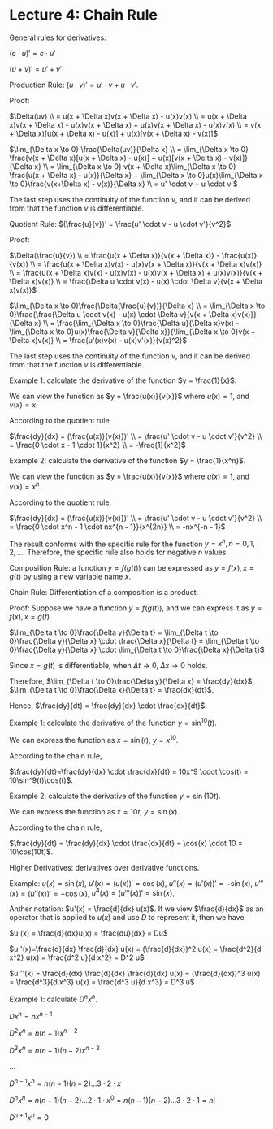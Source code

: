 # Lecture 4: Chain Rule

General rules for derivatives:

$(c \cdot u)' = c \cdot u'$

$(u + v)' = u' + v'$

Production Rule: $(u \cdot v)' = u' \cdot v + u \cdot  v'$.

Proof:

$\Delta(uv) \\ = u(x + \Delta x)v(x + \Delta x) - u(x)v(x) \\ = u(x + \Delta x)v(x + \Delta x) - u(x)v(x + \Delta x) + u(x)v(x + \Delta x) - u(x)v(x) \\ = v(x + \Delta x)[u(x + \Delta x) - u(x)] + u(x)[v(x + \Delta x) - v(x)]$

$\lim_{\Delta x \to 0} \frac{\Delta(uv)}{\Delta x} \\ = \lim_{\Delta x \to 0} \frac{v(x + \Delta x)[u(x + \Delta x) - u(x)] + u(x)[v(x + \Delta x) - v(x)]}{\Delta x} \\ = \lim_{\Delta x \to 0} v(x + \Delta x)\lim_{\Delta x \to 0} \frac{u(x + \Delta x) - u(x)}{\Delta x} + \lim_{\Delta x \to 0}u(x)\lim_{\Delta x \to 0}\frac{v(x+\Delta x) - v(x)}{\Delta x} \\ = u' \cdot v + u \cdot v'$

The last step uses the continuity of the function $v$, and it can be derived from that the function $v$ is differentiable.

Quotient Rule: $(\frac{u}{v})' = \frac{u' \cdot v - u \cdot v'}{v^2}$.

Proof:

$\Delta(\frac{u}{v}) \\ = \frac{u(x + \Delta x)}{v(x + \Delta x)} - \frac{u(x)}{v(x)} \\ = \frac{u(x + \Delta x)v(x) - u(x)v(x + \Delta x)}{v(x + \Delta x)v(x)} \\ = \frac{u(x + \Delta x)v(x) - u(x)v(x) - u(x)v(x + \Delta x) + u(x)v(x)}{v(x + \Delta x)v(x)} \\ = \frac{\Delta u \cdot v(x) - u(x) \cdot \Delta v}{v(x + \Delta x)v(x)}$

$\lim_{\Delta x \to 0}\frac{\Delta(\frac{u}{v})}{\Delta x} \\ = \lim_{\Delta x \to 0}\frac{\frac{\Delta u \cdot v(x) - u(x) \cdot \Delta v}{v(x + \Delta x)v(x)}}{\Delta x} \\ = \frac{\lim_{\Delta x \to 0}\frac{\Delta u}{\Delta x}v(x) - \lim_{\Delta x \to 0}u(x)\frac{\Delta v}{\Delta x}}{\lim_{\Delta x \to 0}v(x + \Delta x)v(x)} \\ = \frac{u'(x)v(x) - u(x)v'(x)}{v(x)^2}$

The last step uses the continuity of the function $v$, and it can be derived from that the function $v$ is differentiable.

Example 1: calculate the derivative of the function $y = \frac{1}{x}$.

We can view the function as $y = \frac{u(x)}{v(x)}$ where $u(x) = 1$, and $v(x) = x$.

According to the quotient rule,

$\frac{dy}{dx} = (\frac{u(x)}{v(x)})' \\ = \frac{u' \cdot v - u \cdot v'}{v^2} \\ = \frac{0 \cdot x - 1 \cdot 1}{x^2} \\ = -\frac{1}{x^2}$

Example 2: calculate the derivative of the function $y = \frac{1}{x^n}$.

We can view the function as $y = \frac{u(x)}{v(x)}$ where $u(x) = 1$, and $v(x) = x^n$.

According to the quotient rule,

$\frac{dy}{dx} = (\frac{u(x)}{v(x)})' \\ = \frac{u' \cdot v - u \cdot v'}{v^2} \\ = \frac{0 \cdot x^n - 1 \cdot nx^{n - 1}}{x^{2n}} \\ = -nx^{-n - 1}$

The result conforms with the specific rule for the function $y = x^n, n=0,1,2,...$. Therefore, the specific rule also holds for negative $n$ values.

Composition Rule: a function $y = f(g(t))$ can be expressed as $y = f(x), x = g(t)$ by using a new variable name $x$.

Chain Rule: Differentiation of a composition is a product.

Proof: Suppose we have a function $y=f(g(t))$, and we can express it as $y=f(x),x=g(t)$.

$\lim_{\Delta t \to 0}\frac{\Delta y}{\Delta t} = \lim_{\Delta t \to 0}\frac{\Delta y}{\Delta x} \cdot \frac{\Delta x}{\Delta t} = \lim_{\Delta t \to 0}\frac{\Delta y}{\Delta x} \cdot \lim_{\Delta t \to 0}\frac{\Delta x}{\Delta t}$

Since $x=g(t)$ is differentiable, when $\Delta t \to 0$, $\Delta x \to 0$ holds.

Therefore, $\lim_{\Delta t \to 0}\frac{\Delta y}{\Delta x} = \frac{dy}{dx}$, $\lim_{\Delta t \to 0}\frac{\Delta x}{\Delta t} = \frac{dx}{dt}$.

Hence, $\frac{dy}{dt} = \frac{dy}{dx} \cdot \frac{dx}{dt}$.

Example 1: calculate the derivative of the function $y = \sin^{10}(t)$.

We can express the function as $x = \sin(t)$, $y = x^{10}$.

According to the chain rule,

$\frac{dy}{dt}=\frac{dy}{dx} \cdot \frac{dx}{dt} = 10x^9 \cdot \cos(t) = 10\sin^9(t)\cos(t)$.

Example 2: calculate the derivative of the function $y = \sin(10t)$.

We can express the function as $x = 10t$, $y = \sin(x)$.

According to the chain rule,

$\frac{dy}{dt} = \frac{dy}{dx} \cdot \frac{dx}{dt} = \cos(x) \cdot 10 = 10\cos(10t)$.

Higher Derivatives: derivatives over derivative functions.

Example: $u(x)=\sin(x)$, $u'(x) = (u(x))' = \cos(x)$, $u''(x) = (u'(x))' = -\sin(x)$, $u'''(x) = (u''(x))' = -\cos(x)$, $u^4(x) = (u'''(x))' = \sin(x)$.

Anther notation: $u'(x) = \frac{d}{dx} u(x)$. If we view $\frac{d}{dx}$ as an operator that is applied to $u(x)$ and use $D$ to represent it, then we have

$u'(x) = \frac{d}{dx}u(x) = \frac{du}{dx} = Du$

$u''(x)=\frac{d}{dx} \frac{d}{dx} u(x) = (\frac{d}{dx})^2 u(x) = \frac{d^2}{d x^2} u(x) = \frac{d^2 u}{d x^2} = D^2 u$

$u'''(x) = \frac{d}{dx} \frac{d}{dx} \frac{d}{dx} u(x) = (\frac{d}{dx})^3 u(x) = \frac{d^3}{d x^3} u(x) = \frac{d^3 u}{d x^3} = D^3 u$

Example 1: calculate $D^n x^n$.

$D x^n = n x^{n-1}$

$D^2 x^n = n(n-1)x^{n -2}$

$D^3 x^n = n (n-1) (n-2) x^{n-3}$

...

$D^{n-1} x^n = n (n-1) (n-2) ... 3 \cdot 2 \cdot x$

$D^n x^n = n (n-1) (n-2) ... 2 \cdot 1 \cdot x^0 = n (n-1) (n-2) ... 3 \cdot 2 \cdot 1 = n!$

$D^{n+1} x^n = 0$
